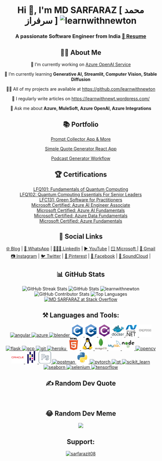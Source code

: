 <div align="center">
    <h1>Hi 👋, I'm MD SARFARAZ [ محمد سرفراز ] <img
            src="https://komarev.com/ghpvc/?username=learnwithnewton&label=Profile%20views&color=0e75b6&style=flat"
            alt="learnwithnewton" /> </h1>
    <h3>A passionate Software Engineer from India <a href="" target="_blank">📄 Resume</a></h3>
                <h2>🧑🏻 About Me</h2>
                <p>🔭 I’m currently working on <a
                        href="https://github.com/learnwithnewton/Azure-OpenAI-GenerativeAI-HandsOn-Tutorials">Azure OpenAI
                        Service</a></p>
                <p>🌱 I’m currently learning <strong>Generative AI, Streamlit, Computer Vision, Stable
                        Diffusion</strong></p>
                <p>👨‍💻 All of my projects are available at <a
                        href="https://github.com/learnwithnewton">https://github.com/learnwithnewton</a></p>
                <p>📝 I regularly write articles on <a
                        href="https://learnwithnewt.wordpress.com/">https://learnwithnewt.wordpress.com/</a></p>
                <p>💬 Ask me about <strong>Azure, MuleSoft, Azure OpenAI, Azure Integrations</strong></p>
                <h2>📚 Portfolio </h2>
                    <p><a href="https://promptgen.streamlit.app/">Prompt Collector App & More</a></p>
                    <p><a href="https://advice-reactapp.netlify.app/">Simple Quote Generator React App</a></p>
                    <p><a href="https://github.com/marketplace/actions/podcast-generator-workflow">Podcast Generator Workflow</a></p>
                <h2>🏆 Certifications</h2>
                    <a href="https://www.credly.com/badges/a95239f5-64f7-4e74-853c-164c2f781912">LFQ101:
                            Fundamentals of Quantum Computing</a><br>
                    <a href="https://www.credly.com/badges/5c58c184-02ed-493d-90b0-be57ef2e63ae">LFQ102: Quantum
                            Computing Essentials For Senior Leaders</a><br>
                    <a href="https://www.credly.com/badges/42ff67ec-6357-4d10-b9bc-b0ef337724a1">LFC131: Green
                            Software for Practitioners</a><br>
                    <a href="https://www.credly.com/badges/cc277bc7-6636-452d-89dd-70580ec6e5fe">Microsoft
                            Certified: Azure AI Engineer Associate</a><br>
                    <a href="https://www.credly.com/badges/39b66aaa-7c6f-4fff-95a6-21b5ebb71d38">Microsoft
                            Certified: Azure AI Fundamentals</a><br>
                    <a href="https://www.credly.com/badges/046d3c6e-756d-4076-880c-2130fa4c3bd6">Microsoft
                            Certified: Azure Data Fundamentals</a><br>
                    <a href="https://www.credly.com/badges/b704f9a0-ca3d-44b3-89c3-80ea6e56c80c">Microsoft
                            Certified: Azure Fundamentals</a><br>
                <h2>🔗 Social Links</h2>
                    <a href="https://LearnWithNewton.wordpress.com">🌐 Blog</a> | 
                    <a href="https://www.whatsapp.com/channel/0029Va9ncUACcW4qjV7WSp09">📱 WhatsApp</a> | 
                    <a href="https://www.linkedin.com/in/sarfarazit08/" target="_blank">🧑🏽‍🔬 LinkedIn</a> | 
                    <a href="https://www.youtube.com/@LearnWithNewton" target="_blank">▶️ YouTube</a> | 
                    <a href="https://learn.microsoft.com/en-us/users/sarfarazit08" target="_blank">🪟 Microsoft </a> |
                    <a href="mailto:sarfarazit08@gmail.com">📧 Gmail</a> <br>
                    <a href="https://www.instagram.com/LearnWithNewton/">📷 Instagram</a> | 
                    <a href="https://twitter.com/LearnWithNewton/">🐦 Twitter</a> | 
                    <a href="https://pinterest.com/LearnWithNewton/">📌 Pinterest</a> | 
                    <a href="https://www.facebook.com/LearnWithNewton">📘 Facebook</a> | 
                    <a href="https://soundcloud.com/sarfarazit08">🎵 SoundCloud</a> | 
                <h2>📊 GitHub Stats</h2>
                <img src="https://github-readme-streak-stats.herokuapp.com/?user=learnwithnewton&theme=dark&hide_border=false"
                    alt="GitHub Streak Stats">
                <img src="https://github-readme-stats.vercel.app/api?username=learnwithnewton&theme=dark&hide_border=false&include_all_commits=false&count_private=false"
                    alt="GitHub Stats">
                <img src="https://github-profile-trophy.vercel.app/?username=learnwithnewton&row=1&column=8&theme=dark_lover"
                    alt="learnwithnewton" />
                <img src="https://github-contributor-stats.vercel.app/api?username=learnwithnewton&limit=5&theme=dark&combine_all_yearly_contributions=true"
                    alt="GitHub Contributor Stats">
                <img src="https://github-readme-stats.vercel.app/api/top-langs/?username=learnwithnewton&theme=dark&hide_border=false&include_all_commits=false&count_private=false&layout=compact"
                    alt="Top Languages">
                <a href="https://stackoverflow.com/users/3770081/md-sarfaraz"><img
                        src="https://stackoverflow.com/users/flair/3770081.png" width="208" height="58"
                        alt="MD SARFARAZ at Stack Overflow" title="MD SARFARAZ at Stack Overflow"></a>
                <h2>⚒️ Languages and Tools:</h2>
                <p> <a href="https://angular.io" target="_blank" rel="noreferrer"> <img
                            src="https://angular.io/assets/images/logos/angular/angular.svg" alt="angular" width="40"
                            height="40" /> </a> <a href="https://azure.microsoft.com/en-in/" target="_blank"
                        rel="noreferrer"> <img
                            src="https://www.vectorlogo.zone/logos/microsoft_azure/microsoft_azure-icon.svg" alt="azure"
                            width="40" height="40" /> </a> <a href="https://www.blender.org/" target="_blank"
                        rel="noreferrer"> <img
                            src="https://download.blender.org/branding/community/blender_community_badge_white.svg"
                            alt="blender" width="40" height="40" /> </a> <a href="https://www.cprogramming.com/"
                        target="_blank" rel="noreferrer"> <img
                            src="https://raw.githubusercontent.com/devicons/devicon/master/icons/c/c-original.svg"
                            alt="c" width="40" height="40" /> </a> <a href="https://www.w3schools.com/cpp/"
                        target="_blank" rel="noreferrer"> <img
                            src="https://raw.githubusercontent.com/devicons/devicon/master/icons/cplusplus/cplusplus-original.svg"
                            alt="cplusplus" width="40" height="40" /> </a> <a href="https://www.w3schools.com/cs/"
                        target="_blank" rel="noreferrer"> <img
                            src="https://raw.githubusercontent.com/devicons/devicon/master/icons/csharp/csharp-original.svg"
                            alt="csharp" width="40" height="40" /> </a> <a href="https://www.docker.com/"
                        target="_blank" rel="noreferrer"> <img
                            src="https://raw.githubusercontent.com/devicons/devicon/master/icons/docker/docker-original-wordmark.svg"
                            alt="docker" width="40" height="40" /> </a> <a href="https://dotnet.microsoft.com/"
                        target="_blank" rel="noreferrer"> <img
                            src="https://raw.githubusercontent.com/devicons/devicon/master/icons/dot-net/dot-net-original-wordmark.svg"
                            alt="dotnet" width="40" height="40" /> </a> <a href="https://expressjs.com" target="_blank"
                        rel="noreferrer"> <img
                            src="https://raw.githubusercontent.com/devicons/devicon/master/icons/express/express-original-wordmark.svg"
                            alt="express" width="40" height="40" /> </a> <a href="https://flask.palletsprojects.com/"
                        target="_blank" rel="noreferrer"> <img
                            src="https://www.vectorlogo.zone/logos/pocoo_flask/pocoo_flask-icon.svg" alt="flask"
                            width="40" height="40" /> </a> <a href="https://cloud.google.com" target="_blank"
                        rel="noreferrer"> <img
                            src="https://www.vectorlogo.zone/logos/google_cloud/google_cloud-icon.svg" alt="gcp"
                            width="40" height="40" /> </a> <a href="https://git-scm.com/" target="_blank"
                        rel="noreferrer"> <img src="https://www.vectorlogo.zone/logos/git-scm/git-scm-icon.svg"
                            alt="git" width="40" height="40" /> </a> <a href="https://heroku.com" target="_blank"
                        rel="noreferrer"> <img src="https://www.vectorlogo.zone/logos/heroku/heroku-icon.svg"
                            alt="heroku" width="40" height="40" /> </a> <a href="https://www.w3.org/html/"
                        target="_blank" rel="noreferrer"> <img
                            src="https://raw.githubusercontent.com/devicons/devicon/master/icons/html5/html5-original-wordmark.svg"
                            alt="html5" width="40" height="40" /> </a> <a href="https://www.linux.org/" target="_blank"
                        rel="noreferrer"> <img
                            src="https://raw.githubusercontent.com/devicons/devicon/master/icons/linux/linux-original.svg"
                            alt="linux" width="40" height="40" /> </a> <a href="https://www.mongodb.com/"
                        target="_blank" rel="noreferrer"> <img
                            src="https://raw.githubusercontent.com/devicons/devicon/master/icons/mongodb/mongodb-original-wordmark.svg"
                            alt="mongodb" width="40" height="40" /> </a> <a href="https://www.mysql.com/"
                        target="_blank" rel="noreferrer"> <img
                            src="https://raw.githubusercontent.com/devicons/devicon/master/icons/mysql/mysql-original-wordmark.svg"
                            alt="mysql" width="40" height="40" /> </a> <a href="https://nodejs.org" target="_blank"
                        rel="noreferrer"> <img
                            src="https://raw.githubusercontent.com/devicons/devicon/master/icons/nodejs/nodejs-original-wordmark.svg"
                            alt="nodejs" width="40" height="40" /> </a> <a href="https://opencv.org/" target="_blank"
                        rel="noreferrer"> <img src="https://www.vectorlogo.zone/logos/opencv/opencv-icon.svg"
                            alt="opencv" width="40" height="40" /> </a> <a href="https://www.oracle.com/"
                        target="_blank" rel="noreferrer"> <img
                            src="https://raw.githubusercontent.com/devicons/devicon/master/icons/oracle/oracle-original.svg"
                            alt="oracle" width="40" height="40" /> </a> <a href="https://pandas.pydata.org/"
                        target="_blank" rel="noreferrer"> <img
                            src="https://raw.githubusercontent.com/devicons/devicon/2ae2a900d2f041da66e950e4d48052658d850630/icons/pandas/pandas-original.svg"
                            alt="pandas" width="40" height="40" /> </a> <a href="https://www.photoshop.com/en"
                        target="_blank" rel="noreferrer"> <img
                            src="https://raw.githubusercontent.com/devicons/devicon/master/icons/photoshop/photoshop-line.svg"
                            alt="photoshop" width="40" height="40" /> </a> <a href="https://postman.com" target="_blank"
                        rel="noreferrer"> <img src="https://www.vectorlogo.zone/logos/getpostman/getpostman-icon.svg"
                            alt="postman" width="40" height="40" /> </a> <a href="https://www.python.org"
                        target="_blank" rel="noreferrer"> <img
                            src="https://raw.githubusercontent.com/devicons/devicon/master/icons/python/python-original.svg"
                            alt="python" width="40" height="40" /> </a> <a href="https://pytorch.org/" target="_blank"
                        rel="noreferrer"> <img src="https://www.vectorlogo.zone/logos/pytorch/pytorch-icon.svg"
                            alt="pytorch" width="40" height="40" /> </a> <a href="https://www.qt.io/" target="_blank"
                        rel="noreferrer"> <img
                            src="https://upload.wikimedia.org/wikipedia/commons/0/0b/Qt_logo_2016.svg" alt="qt"
                            width="40" height="40" /> </a> <a href="https://scikit-learn.org/" target="_blank"
                        rel="noreferrer"> <img
                            src="https://upload.wikimedia.org/wikipedia/commons/0/05/Scikit_learn_logo_small.svg"
                            alt="scikit_learn" width="40" height="40" /> </a> <a href="https://seaborn.pydata.org/"
                        target="_blank" rel="noreferrer"> <img
                            src="https://seaborn.pydata.org/_images/logo-mark-lightbg.svg" alt="seaborn" width="40"
                            height="40" /> </a> <a href="https://www.selenium.dev" target="_blank" rel="noreferrer">
                        <img src="https://raw.githubusercontent.com/detain/svg-logos/780f25886640cef088af994181646db2f6b1a3f8/svg/selenium-logo.svg"
                            alt="selenium" width="40" height="40" /> </a> <a href="https://www.tensorflow.org"
                        target="_blank" rel="noreferrer"> <img
                            src="https://www.vectorlogo.zone/logos/tensorflow/tensorflow-icon.svg" alt="tensorflow"
                            width="40" height="40" /> </a> </p>
                       <h2>✍️ Random Dev Quote</h2>
                <img src="https://quotes-github-readme.vercel.app/api?type=horizontal&amp;theme=radical" alt="">
                <h2>😂 Random Dev Meme</h2>
                <img src='https://randommeme-five.vercel.app/' style="height: 400px;" />
                <h2>Support:</h2>
                <a href="https://www.buymeacoffee.com/sarfarazit08"> <img
                            src="https://cdn.buymeacoffee.com/buttons/v2/default-yellow.png" height="50" width="210"
                            alt="sarfarazit08" /></a>
</div>
